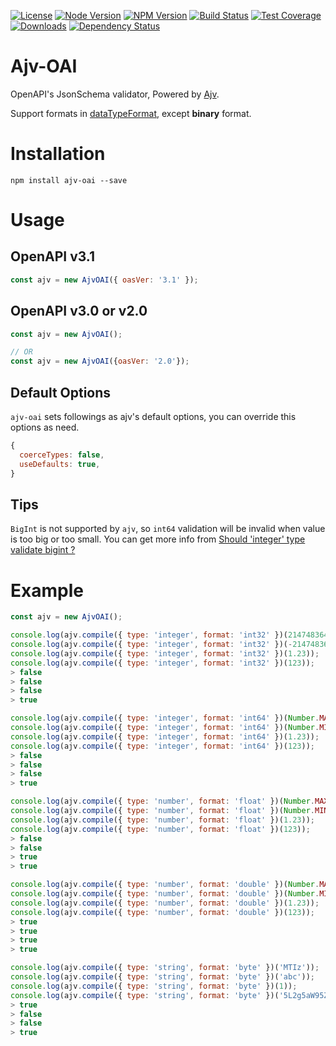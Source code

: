 [license-img]: http://img.shields.io/badge/license-MIT-green.svg
[license-url]: http://opensource.org/licenses/MIT
[node-image]: https://img.shields.io/badge/node.js-v10.0.0-blue.svg
[node-url]: http://nodejs.org/download/
[npm-img]: https://img.shields.io/npm/v/ajv-oai.svg
[npm-url]: https://npmjs.org/package/ajv-oai
[travis-img]: https://travis-ci.org/oaijs/ajv-oai.svg
[travis-url]: https://travis-ci.org/oaijs/ajv-oai
[coveralls-img]: https://coveralls.io/repos/github/oaijs/ajv-oai/badge.svg
[coveralls-url]: https://coveralls.io/github/oaijs/ajv-oai
[downloads-image]: https://img.shields.io/npm/dm/ajv-oai.svg
[downloads-url]: https://npmjs.org/package/ajv-oai
[david-img]: https://img.shields.io/david/oaijs/ajv-oai.svg
[david-url]: https://david-dm.org/oaijs/ajv-oai
[router]: https://github.com/oaijs/koa-oai-router

[![License][license-img]][license-url]
[![Node Version][node-image]][node-url]
[![NPM Version][npm-img]][npm-url]
[![Build Status][travis-img]][travis-url]
[![Test Coverage][coveralls-img]][coveralls-url]
[![Downloads][downloads-image]][downloads-url]
[![Dependency Status][david-img]][david-url]

# Ajv-OAI

OpenAPI's JsonSchema validator, Powered by [Ajv](https://github.com/epoberezkin/ajv).

Support formats in [dataTypeFormat](http://swagger.io/specification/#dataTypeFormat), except **binary** format.

# Installation

```
npm install ajv-oai --save
```

# Usage

## OpenAPI v3.1

```js
const ajv = new AjvOAI({ oasVer: '3.1' });
```

## OpenAPI v3.0 or v2.0
```js
const ajv = new AjvOAI();

// OR
const ajv = new AjvOAI({oasVer: '2.0'});
```

## Default Options
`ajv-oai` sets followings as ajv's default options, you can override this options as need.
```js
{
  coerceTypes: false,
  useDefaults: true,
}
```

## Tips

`BigInt` is not supported by `ajv`, so `int64` validation will be invalid when value is too big or too small. You can get more info from [Should 'integer' type validate bigint ? ](https://github.com/ajv-validator/ajv/issues/1116)


# Example

```js
const ajv = new AjvOAI();

console.log(ajv.compile({ type: 'integer', format: 'int32' })(2147483648));
console.log(ajv.compile({ type: 'integer', format: 'int32' })(-2147483649));
console.log(ajv.compile({ type: 'integer', format: 'int32' })(1.23));
console.log(ajv.compile({ type: 'integer', format: 'int32' })(123));
> false
> false
> false
> true

console.log(ajv.compile({ type: 'integer', format: 'int64' })(Number.MAX_VALUE));
console.log(ajv.compile({ type: 'integer', format: 'int64' })(Number.MIN_VALUE));
console.log(ajv.compile({ type: 'integer', format: 'int64' })(1.23));
console.log(ajv.compile({ type: 'integer', format: 'int64' })(123));
> false
> false
> false
> true

console.log(ajv.compile({ type: 'number', format: 'float' })(Number.MAX_VALUE));
console.log(ajv.compile({ type: 'number', format: 'float' })(Number.MIN_VALUE));
console.log(ajv.compile({ type: 'number', format: 'float' })(1.23));
console.log(ajv.compile({ type: 'number', format: 'float' })(123));
> false
> false
> true
> true

console.log(ajv.compile({ type: 'number', format: 'double' })(Number.MAX_VALUE));
console.log(ajv.compile({ type: 'number', format: 'double' })(Number.MIN_VALUE));
console.log(ajv.compile({ type: 'number', format: 'double' })(1.23));
console.log(ajv.compile({ type: 'number', format: 'double' })(123));
> true
> true
> true
> true

console.log(ajv.compile({ type: 'string', format: 'byte' })('MTIz'));
console.log(ajv.compile({ type: 'string', format: 'byte' })('abc'));
console.log(ajv.compile({ type: 'string', format: 'byte' })(1));
console.log(ajv.compile({ type: 'string', format: 'byte' })('5L2g5aW95ZWK'));
> true
> false
> false
> true
```
